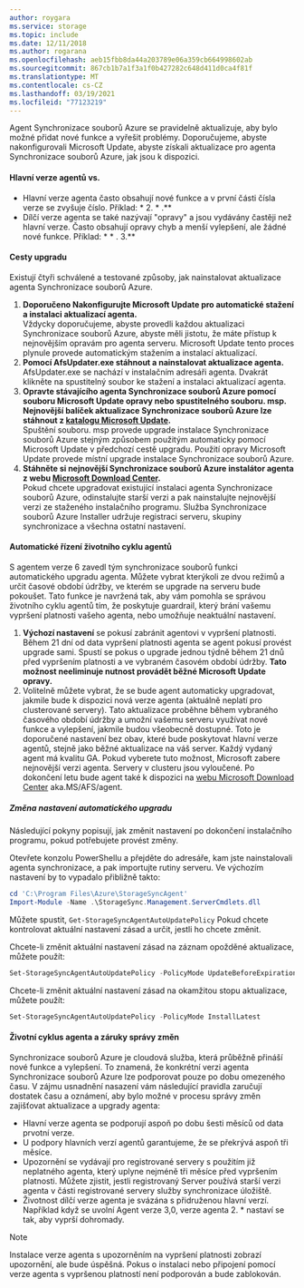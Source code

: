```yaml
---
author: roygara
ms.service: storage
ms.topic: include
ms.date: 12/11/2018
ms.author: rogarana
ms.openlocfilehash: aeb15fbb8da44a203789e06a359cb664998602ab
ms.sourcegitcommit: 867cb1b7a1f3a1f0b427282c648d411d0ca4f81f
ms.translationtype: MT
ms.contentlocale: cs-CZ
ms.lasthandoff: 03/19/2021
ms.locfileid: "77123219"
---
```

Agent Synchronizace souborů Azure se pravidelně aktualizuje, aby bylo možné přidat nové funkce a vyřešit problémy. Doporučujeme, abyste nakonfigurovali Microsoft Update, abyste získali aktualizace pro agenta Synchronizace souborů Azure, jak jsou k dispozici.

#### <a name="major-vs-minor-agent-versions"></a>Hlavní verze agentů vs.
* Hlavní verze agenta často obsahují nové funkce a v první části čísla verze se zvyšuje číslo. Příklad: \* 2. \* .\*\*
* Dílčí verze agenta se také nazývají "opravy" a jsou vydávány častěji než hlavní verze. Často obsahují opravy chyb a menší vylepšení, ale žádné nové funkce. Příklad: \* \* . 3.\*\*

#### <a name="upgrade-paths"></a>Cesty upgradu
Existují čtyři schválené a testované způsoby, jak nainstalovat aktualizace agenta Synchronizace souborů Azure. 
1. **Doporučeno Nakonfigurujte Microsoft Update pro automatické stažení a instalaci aktualizací agenta.**  
    Vždycky doporučujeme, abyste provedli každou aktualizaci Synchronizace souborů Azure, abyste měli jistotu, že máte přístup k nejnovějším opravám pro agenta serveru. Microsoft Update tento proces plynule provede automatickým stažením a instalací aktualizací.
2. **Pomocí AfsUpdater.exe stáhnout a nainstalovat aktualizace agenta.**  
    AfsUpdater.exe se nachází v instalačním adresáři agenta. Dvakrát klikněte na spustitelný soubor ke stažení a instalaci aktualizací agenta. 
3. **Opravte stávajícího agenta Synchronizace souborů Azure pomocí souboru Microsoft Update opravy nebo spustitelného souboru. msp. Nejnovější balíček aktualizace Synchronizace souborů Azure lze stáhnout z [katalogu Microsoft Update](https://www.catalog.update.microsoft.com/Search.aspx?q=Azure%20File%20Sync).**  
    Spuštění souboru. msp provede upgrade instalace Synchronizace souborů Azure stejným způsobem použitým automaticky pomocí Microsoft Update v předchozí cestě upgradu. Použití opravy Microsoft Update provede místní upgrade instalace Synchronizace souborů Azure.
4. **Stáhněte si nejnovější Synchronizace souborů Azure instalátor agenta z webu [Microsoft Download Center](https://go.microsoft.com/fwlink/?linkid=858257).**  
    Pokud chcete upgradovat existující instalaci agenta Synchronizace souborů Azure, odinstalujte starší verzi a pak nainstalujte nejnovější verzi ze staženého instalačního programu. Služba Synchronizace souborů Azure Installer udržuje registraci serveru, skupiny synchronizace a všechna ostatní nastavení.

#### <a name="automatic-agent-lifecycle-management"></a>Automatické řízení životního cyklu agentů
S agentem verze 6 zavedl tým synchronizace souborů funkci automatického upgradu agenta. Můžete vybrat kterýkoli ze dvou režimů a určit časové období údržby, ve kterém se upgrade na serveru bude pokoušet. Tato funkce je navržená tak, aby vám pomohla se správou životního cyklu agentů tím, že poskytuje guardrail, který brání vašemu vypršení platnosti vašeho agenta, nebo umožňuje neaktuální nastavení.
1. **Výchozí nastavení** se pokusí zabránit agentovi v vypršení platnosti. Během 21 dní od data vypršení platnosti agenta se agent pokusí provést upgrade sami. Spustí se pokus o upgrade jednou týdně během 21 dnů před vypršením platnosti a ve vybraném časovém období údržby. **Tato možnost neeliminuje nutnost provádět běžné Microsoft Update opravy.**
1. Volitelně můžete vybrat, že se bude agent automaticky upgradovat, jakmile bude k dispozici nová verze agenta (aktuálně neplatí pro clusterované servery). Tato aktualizace proběhne během vybraného časového období údržby a umožní vašemu serveru využívat nové funkce a vylepšení, jakmile budou všeobecně dostupné. Toto je doporučené nastavení bez obav, které bude poskytovat hlavní verze agentů, stejně jako běžné aktualizace na váš server. Každý vydaný agent má kvalitu GA. Pokud vyberete tuto možnost, Microsoft zabere nejnovější verzi agenta. Servery v clusteru jsou vyloučené. Po dokončení letu bude agent také k dispozici na [webu Microsoft Download Center](https://go.microsoft.com/fwlink/?linkid=858257) aka.MS/AFS/agent.

 ##### <a name="changing-the-auto-upgrade-setting"></a>Změna nastavení automatického upgradu

Následující pokyny popisují, jak změnit nastavení po dokončení instalačního programu, pokud potřebujete provést změny.

Otevřete konzolu PowerShellu a přejděte do adresáře, kam jste nainstalovali agenta synchronizace, a pak importujte rutiny serveru. Ve výchozím nastavení by to vypadalo přibližně takto:
```powershell
cd 'C:\Program Files\Azure\StorageSyncAgent'
Import-Module -Name .\StorageSync.Management.ServerCmdlets.dll
```

Můžete spustit, `Get-StorageSyncAgentAutoUpdatePolicy` Pokud chcete kontrolovat aktuální nastavení zásad a určit, jestli ho chcete změnit.

Chcete-li změnit aktuální nastavení zásad na záznam opožděné aktualizace, můžete použít:
```powershell
Set-StorageSyncAgentAutoUpdatePolicy -PolicyMode UpdateBeforeExpiration
```

Chcete-li změnit aktuální nastavení zásad na okamžitou stopu aktualizace, můžete použít:
```powershell
Set-StorageSyncAgentAutoUpdatePolicy -PolicyMode InstallLatest
```

#### <a name="agent-lifecycle-and-change-management-guarantees"></a>Životní cyklus agenta a záruky správy změn
Synchronizace souborů Azure je cloudová služba, která průběžně přináší nové funkce a vylepšení. To znamená, že konkrétní verzi agenta Synchronizace souborů Azure lze podporovat pouze po dobu omezeného času. V zájmu usnadnění nasazení vám následující pravidla zaručují dostatek času a oznámení, aby bylo možné v procesu správy změn zajišťovat aktualizace a upgrady agenta:

- Hlavní verze agenta se podporují aspoň po dobu šesti měsíců od data prvotní verze.
- U podpory hlavních verzí agentů garantujeme, že se překrývá aspoň tři měsíce. 
- Upozornění se vydávají pro registrované servery s použitím již neplatného agenta, který uplyne nejméně tři měsíce před vypršením platnosti. Můžete zjistit, jestli registrovaný Server používá starší verzi agenta v části registrované servery služby synchronizace úložiště.
- Životnost dílčí verze agenta je svázána s přidruženou hlavní verzí. Například když se uvolní Agent verze 3,0, verze agenta 2. \* nastaví se tak, aby vyprší dohromady.

> [!Note]
> Instalace verze agenta s upozorněním na vypršení platnosti zobrazí upozornění, ale bude úspěšná. Pokus o instalaci nebo připojení pomocí verze agenta s vypršenou platností není podporován a bude zablokován.
